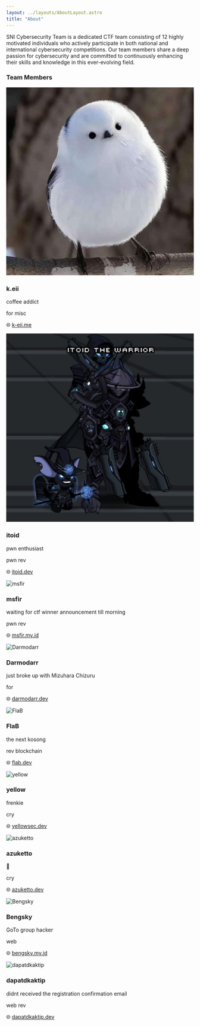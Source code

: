 ```yaml
---
layout: ../layouts/AboutLayout.astro
title: "About"
---
```


SNI Cybersecurity Team is a dedicated CTF team consisting of 12 highly motivated individuals who actively participate in both national and international cybersecurity competitions. Our team members share a deep passion for cybersecurity and are committed to continuously enhancing their skills and knowledge in this ever-evolving field.

### Team Members

<div class="grid grid-cols-1 sm:grid-cols-2 gap-6">
  <!-- Member 1 -->
  <div class="flex items-center space-x-4 p-4 border rounded-lg">
    <img src="avatars/keii.jpg" alt="k.eii" class="w-16 h-16 rounded-full">
    <div>
      <h3 class="font-bold">k.eii</h3>
      <p class="text-sm">coffee addict</p>
      <div class="flex flex-wrap gap-1 mt-1">
        <span class="bg-blue-200 text-blue-800 text-xs font-semibold px-2 py-0.5 rounded">for</span>
        <span class="bg-purple-200 text-purple-800 text-xs font-semibold px-2 py-0.5 rounded">misc</span>
      </div>
      <p class="text-xs text-gray-600 mt-1">
        🌐 <a href="https://k-eii.me" target="_blank" class="text-blue-600 hover:underline">k-eii.me</a>
      </p>
    </div>
  </div>

  <!-- Member 2 -->
  <div class="flex items-center space-x-4 p-4 border rounded-lg">
    <img src="avatars/itoid.jpg" alt="itoid" class="w-16 h-16 rounded-full">
    <div>
      <h3 class="font-bold">itoid</h3>
      <p class="text-sm">pwn enthusiast</p>
      <div class="flex flex-wrap gap-1 mt-1">
        <span class="bg-red-200 text-red-800 text-xs font-semibold px-2 py-0.5 rounded">pwn</span>
        <span class="bg-yellow-200 text-yellow-800 text-xs font-semibold px-2 py-0.5 rounded">rev</span>
      </div>
      <p class="text-xs text-gray-600 mt-1">
        🌐 <a href="https://itoid.dev" target="_blank" class="text-blue-600 hover:underline">itoid.dev</a>
      </p>
    </div>
  </div>

  <!-- Member 3 -->
  <div class="flex items-center space-x-4 p-4 border rounded-lg">
    <img src="avatars/msfir.png" alt="msfir" class="w-16 h-16 rounded-full">
    <div>
      <h3 class="font-bold">msfir</h3>
      <p class="text-sm">waiting for ctf winner announcement till morning</p>
      <div class="flex flex-wrap gap-1 mt-1">
        <span class="bg-red-200 text-red-800 text-xs font-semibold px-2 py-0.5 rounded">pwn</span>
        <span class="bg-yellow-200 text-yellow-800 text-xs font-semibold px-2 py-0.5 rounded">rev</span>
      </div>
      <p class="text-xs text-gray-600 mt-1">
        🌐 <a href="https://msfir.my.id" target="_blank" class="text-blue-600 hover:underline">msfir.my.id</a>
      </p>
    </div>
  </div>

  <!-- Member 4 -->
  <div class="flex items-center space-x-4 p-4 border rounded-lg">
    <img src="avatars/darmodarr.png" alt="Darmodarr" class="w-16 h-16 rounded-full">
    <div>
      <h3 class="font-bold">Darmodarr</h3>
      <p class="text-sm">just broke up with Mizuhara Chizuru</p>
      <div class="flex flex-wrap gap-1 mt-1">
        <span class="bg-blue-200 text-blue-800 text-xs font-semibold px-2 py-0.5 rounded">for</span>
      </div>
      <p class="text-xs text-gray-600 mt-1">
        🌐 <a href="https://darmodarr.dev" target="_blank" class="text-blue-600 hover:underline">darmodarr.dev</a>
      </p>
    </div>
  </div>

  <!-- Member 5 -->
  <div class="flex items-center space-x-4 p-4 border rounded-lg">
    <img src="avatars/flab.png" alt="FlaB" class="w-16 h-16 rounded-full">
    <div>
      <h3 class="font-bold">FlaB</h3>
      <p class="text-sm">the next kosong</p>
      <div class="flex flex-wrap gap-1 mt-1">
        <span class="bg-yellow-200 text-yellow-800 text-xs font-semibold px-2 py-0.5 rounded">rev</span>
        <span class="bg-green-200 text-green-800 text-xs font-semibold px-2 py-0.5 rounded">blockchain</span>
      </div>
      <p class="text-xs text-gray-600 mt-1">
        🌐 <a href="https://flab.dev" target="_blank" class="text-blue-600 hover:underline">flab.dev</a>
      </p>
    </div>
  </div>

  <!-- Member 6 -->
  <div class="flex items-center space-x-4 p-4 border rounded-lg">
    <img src="avatars/yellow.png" alt="yellow" class="w-16 h-16 rounded-full">
    <div>
      <h3 class="font-bold">yellow</h3>
      <p class="text-sm">frenkie</p>
      <div class="flex flex-wrap gap-1 mt-1">
        <span class="bg-cyan-200 text-cyan-800 text-xs font-semibold px-2 py-0.5 rounded">cry</span>
      </div>
      <p class="text-xs text-gray-600 mt-1">
        🌐 <a href="https://yellowsec.dev" target="_blank" class="text-blue-600 hover:underline">yellowsec.dev</a>
      </p>
    </div>
  </div>

  <!-- Member 7 -->
  <div class="flex items-center space-x-4 p-4 border rounded-lg">
    <img src="avatars/azuketto.png" alt="azuketto" class="w-16 h-16 rounded-full">
    <div>
      <h3 class="font-bold">azuketto</h3>
      <p class="text-sm">🥶</p>
      <div class="flex flex-wrap gap-1 mt-1">
        <span class="bg-cyan-200 text-cyan-800 text-xs font-semibold px-2 py-0.5 rounded">cry</span>
      </div>
      <p class="text-xs text-gray-600 mt-1">
        🌐 <a href="https://azuketto.dev" target="_blank" class="text-blue-600 hover:underline">azuketto.dev</a>
      </p>
    </div>
  </div>

  <!-- Member 8 -->
  <div class="flex items-center space-x-4 p-4 border rounded-lg">
    <img src="avatars/bengsky.png" alt="Bengsky" class="w-16 h-16 rounded-full">
    <div>
      <h3 class="font-bold">Bengsky</h3>
      <p class="text-sm">GoTo group hacker</p>
      <div class="flex flex-wrap gap-1 mt-1">
        <span class="bg-pink-200 text-pink-800 text-xs font-semibold px-2 py-0.5 rounded">web</span>
      </div>
      <p class="text-xs text-gray-600 mt-1">
        🌐 <a href="https://bengsky.my.id" target="_blank" class="text-blue-600 hover:underline">bengsky.my.id</a>
      </p>
    </div>
  </div>

  <!-- Member 9 -->
  <div class="flex items-center space-x-4 p-4 border rounded-lg">
    <img src="avatars/dapatdkaktip.png" alt="dapatdkaktip" class="w-16 h-16 rounded-full">
    <div>
      <h3 class="font-bold">dapatdkaktip</h3>
      <p class="text-sm">didnt received the registration confirmation email</p>
      <div class="flex flex-wrap gap-1 mt-1">
        <span class="bg-pink-200 text-pink-800 text-xs font-semibold px-2 py-0.5 rounded">web</span>
        <span class="bg-yellow-200 text-yellow-800 text-xs font-semibold px-2 py-0.5 rounded">rev</span>
      </div>
      <p class="text-xs text-gray-600 mt-1">
        🌐 <a href="https://dapatdkaktip.dev" target="_blank" class="text-blue-600 hover:underline">dapatdkaktip.dev</a>
      </p>
    </div>
  </div>
</div>
